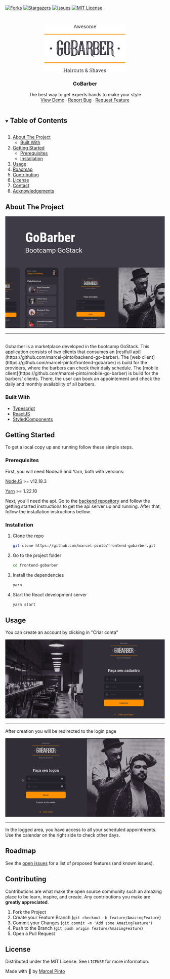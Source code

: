 [![Forks][forks-shield]][forks-url]
[![Stargazers][stars-shield]][stars-url]
[![Issues][issues-shield]][issues-url]
[![MIT License][license-shield]][license-url]

<!-- PROJECT LOGO -->
<br />
<p align="center">
  <a href="https://github.com/marcel-pinto/frontend-gobarber">
    <img src="./.github/logo.svg" alt="Logo"height="150">
  </a>

  <h3 align="center">GoBarber</h3>

  <p align="center">
    The best way to get experts hands to make your style
    <br />
    <a href="https://github.com/marcel-pinto/frontend-gobarber">View Demo</a>
    ·
    <a href="https://github.com/marcel-pinto/frontend-gobarber/issues">Report Bug</a>
    ·
    <a href="https://github.com/marcel-pinto/frontend-gobarber/issues">Request Feature</a>
  </p>
</p>

<!-- TABLE OF CONTENTS -->
<details open="open">
  <summary><h2 style="display: inline-block">Table of Contents</h2></summary>
  <ol>
    <li>
      <a href="#about-the-project">About The Project</a>
      <ul>
        <li><a href="#built-with">Built With</a></li>
      </ul>
    </li>
    <li>
      <a href="#getting-started">Getting Started</a>
      <ul>
        <li><a href="#prerequisites">Prerequisites</a></li>
        <li><a href="#installation">Installation</a></li>
      </ul>
    </li>
    <li><a href="#usage">Usage</a></li>
    <li><a href="#roadmap">Roadmap</a></li>
    <li><a href="#contributing">Contributing</a></li>
    <li><a href="#license">License</a></li>
    <li><a href="#contact">Contact</a></li>
    <li><a href="#acknowledgements">Acknowledgements</a></li>
  </ol>
</details>

<!-- ABOUT THE PROJECT -->

## About The Project

[![GoBarber cover][gobarber-cover]](https://github.com/marcel-pinto/frontend-gobarber)

---

<br />
Gobarber is a marketplace developed in the bootcamp GoStack. This application consists of two clients that consumes an [restfull api](https://github.com/marcel-pinto/backend-go-barber). The [web client](https://github.com/marcel-pinto/frontend-gobarber) is build for the providers, where the barbers can check their daily schedule. The [mobile client](https://github.com/marcel-pinto/mobile-go-barber) is build for the barbers' clients. There, the user can book an appointement and check the daily and monthly availability of all barbers.

### Built With

- [Typescript](https://www.typescriptlang.org/)
- [ReactJS](https://reactjs.org/)
- [StyledComponents](https://styled-components.com/)

<!-- GETTING STARTED -->

## Getting Started

To get a local copy up and running follow these simple steps.

### Prerequisites

First, you will need NodeJS and Yarn, both with versions:

[NodeJS](https://nodejs.org/en/) >= v12.18.3

[Yarn](https://classic.yarnpkg.com/en/docs/install/#debian-stable) >= 1.22.10

Next, you'll need the api. Go to the [backend repository](https://github.com/marcel-pinto/backend-go-barber) and follow the getting started instructions to get the api server up and running. After that, follow the installation instructions bellow.

### Installation

1.  Clone the repo
    ```sh
    git clone https://github.com/marcel-pinto/frontend-gobarber.git
    ```
2.  Go to the project folder
    ```sh
    cd frontend-gobarber
    ```
3.  Install the dependencies

    ```sh
    yarn
    ```

4.  Start the React development server

    ```sh
    yarn start
    ```

    <!-- USAGE EXAMPLES -->

## Usage

You can create an account by clicking in "Criar conta"
<br />

[![Create user screenshot][create-user-screenshot]](https://github.com/marcel-pinto/frontend-gobarber)

---

After creation you will be redirected to the login page
<br />

[![Login screenshot][login-screenshot]](https://github.com/marcel-pinto/frontend-gobarber)

---

In the logged area, you have access to all your scheduled appointments. Use the calendar on the right side to check other days.

<!-- ROADMAP -->

## Roadmap

See the [open issues](https://github.com/marcel-pinto/frontend-gobarber/issues) for a list of proposed features (and known issues).

<!-- CONTRIBUTING -->

## Contributing

Contributions are what make the open source community such an amazing place to be learn, inspire, and create. Any contributions you make are **greatly appreciated**.

1. Fork the Project
2. Create your Feature Branch (`git checkout -b feature/AmazingFeature`)
3. Commit your Changes (`git commit -m 'Add some AmazingFeature'`)
4. Push to the Branch (`git push origin feature/AmazingFeature`)
5. Open a Pull Request

<!-- LICENSE -->

## License

Distributed under the MIT License. See `LICENSE` for more information.

<!-- CONTACT -->

Made with 🧡 by [Marcel Pinto](https://github.com/marcel-pinto)

<!-- MARKDOWN LINKS & IMAGES -->
<!-- https://www.markdownguide.org/basic-syntax/#reference-style-links -->

[gobarber-cover]: ./.github/cover.png
[login-screenshot]: ./.github/login.gif
[create-user-screenshot]: ./.github/create-account.gif
[forks-shield]: https://img.shields.io/github/forks/marcel-pinto/frontend-gobarber?color=%23ff9000&style=for-the-badge
[forks-url]: https://github.com/marcel-pinto/frontend-gobarber/network/members
[stars-shield]: https://img.shields.io/github/stars/marcel-pinto/frontend-gobarber?color=%23ff9000&style=for-the-badge
[stars-url]: https://github.com/marcel-pinto/frontend-gobarber/stargazers
[issues-shield]: https://img.shields.io/github/issues/marcel-pinto/frontend-gobarber?color=%23ff9000&style=for-the-badge
[issues-url]: https://github.com/marcel-pinto/frontend-gobarber/issues
[license-shield]: https://img.shields.io/github/license/marcel-pinto/frontend-gobarber?color=%23ff9000&style=for-the-badge
[license-url]: https://github.com/marcel-pinto/frontend-gobarber/blob/master/LICENSE.txt
